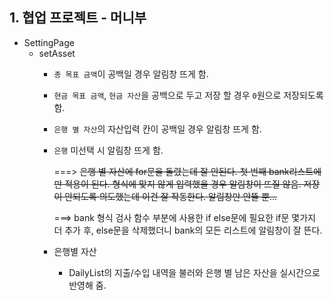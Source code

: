 ## 1. 협업 프로젝트 - 머니부
- SettingPage
  - setAsset
    - `총 목표 금액`이 공백일 경우 알림창 뜨게 함.  
    - `현금 목표 금액`, `현금 자산`을 공백으로 두고 저장 할 경우 `0`원으로 저장되도록 함. 
    - `은행 별 자산`의 자산입력 칸이 공백일 경우 알림창 뜨게 함.
    - `은행` 미선택 시 알림창 뜨게 함.
    
       ===> ~~은행 별 자산에 for문을 돌렸는데 잘 안된다. 첫 번째 bank리스트에만 적용이 된다. 형식에 맞지 않게 입력했을 경우 알림창이 뜨질 않음. 저장이 안되도록 의도했는데 이건 잘 작동한다. 알림창만 안뜰 뿐...~~    
    
       ===> bank 형식 검사 함수 부분에 사용한 if else문에 필요한 if문 몇가지 더 추가 후, else문을 삭제했더니 bank의 모든 리스트에 알림창이 잘 뜬다.    
    
    
     - 은행별 자산
       - DailyList의 지출/수입 내역을 불러와 은행 별 남은 자산을 실시간으로 반영해 줌.
       
   
